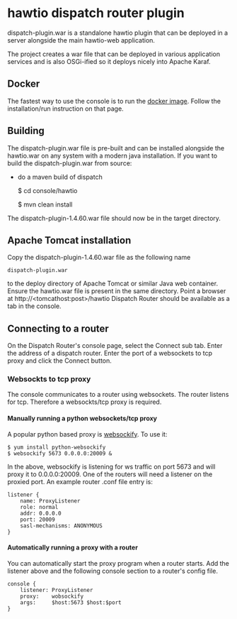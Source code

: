 # hawtio dispatch router plugin

dispatch-plugin.war is a standalone hawtio plugin that can be deployed in a server alongside the main hawtio-web application.

The project creates a war file that can be deployed in various application services and is also OSGi-ified so it deploys nicely into Apache Karaf.

## Docker

The fastest way to use the console is to run the [docker image](https://hub.docker.com/r/ernieallen/dispatch-console/). Follow the installation/run instruction on that page.

## Building
The dispatch-plugin.war file is pre-built and can be installed alongside the hawtio.war on any system with a modern java installation. If you want to build the dispatch-plugin.war from source:

- do a maven build of dispatch

    $ cd console/hawtio

    $ mvn clean install

The dispatch-plugin-1.4.60.war file should now be in the target directory.

## Apache Tomcat installation

Copy the dispatch-plugin-1.4.60.war file as the following name

    dispatch-plugin.war
to the deploy directory of Apache Tomcat or similar Java web container. Ensure the hawtio.war file is present in the same directory. Point a browser at http://\<tomcathost:post\>/hawtio
Dispatch Router should be available as a tab in the console.

## Connecting to a router

On the Dispatch Router's console page, select the Connect sub tab. Enter the address of a dispatch router. Enter the port of a websockets to tcp proxy and click the Connect button.

### Websockts to tcp proxy

The console communicates to a router using websockets. 
The router listens for tcp. Therefore a websockts/tcp proxy is required.

#### Manually running a python websockets/tcp proxy

A popular python based proxy is [websockify](https://github.com/kanaka/websockify). To use it:

    $ yum install python-websockify
    $ websockify 5673 0.0.0.0:20009 &
    
In the above, websockify is listening for ws traffic on port 5673 and will proxy it to 0.0.0.0:20009. One of the routers will need a listener on the proxied port. An example router .conf file entry is:

    listener {
        name: ProxyListener
        role: normal
        addr: 0.0.0.0
        port: 20009
        sasl-mechanisms: ANONYMOUS
    }

#### Automatically running a proxy with a router

You can automatically start the proxy program when a router starts. Add the listener above and the following console section to a router's config file.

    console {
        listener: ProxyListener
        proxy:    wobsockify
        args:     $host:5673 $host:$port
    }
    
